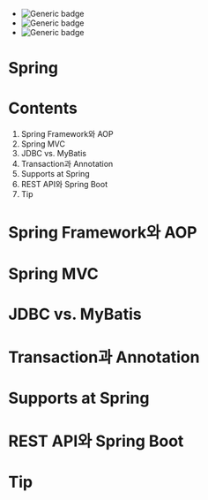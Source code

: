 - ![Generic badge](https://img.shields.io/badge/Important-Contents1_Contents2-red.svg)
- ![Generic badge](https://img.shields.io/badge/Confirm-Contents1_Contents2-green.svg)
- ![Generic badge](https://img.shields.io/badge/Reference-Contents1_Contents2-blue.svg)


# Spring


# Contents
1. Spring Framework와 AOP
2. Spring MVC
3. JDBC vs. MyBatis
4. Transaction과 Annotation
5. Supports at Spring
6. REST API와 Spring Boot
7. Tip


# Spring Framework와 AOP


# Spring MVC


# JDBC vs. MyBatis


# Transaction과 Annotation


# Supports at Spring


# REST API와 Spring Boot


# Tip